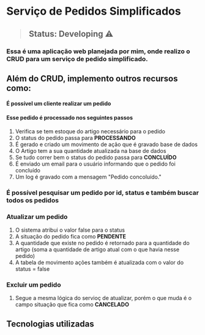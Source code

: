 <h1>Serviço de Pedidos Simplificados<h2>
  
> Status: Developing ⚠️

### Essa é uma aplicação web planejada por mim, onde realizo o CRUD para um serviço de pedido simplificado.

## Além do CRUD, implemento outros recursos como:
#### É possível um cliente realizar um pedido
#### Esse pedido é processado nos seguintes passos
1. Verifica se tem estoque do artigo necessário para o pedido
2. O status do pedido passa para **PROCESSANDO**
3. É gerado e criado um movimento de ação que é gravado base de dados
4. O Artigo tem a sua quantidade atualizada na base de dados
5. Se tudo correr bem o status do pedido passa para **CONCLUÍDO**
6. É enviado um email para o usuário informando que o pedido foi concluído
7. Um log é gravado com a mensagem "Pedido concoluído."

### É possível pesquisar um pedido por id, status e também buscar todos os pedidos
### Atualizar um pedido
1. O sistema atribui o valor false para o status
2. A situação do pedido fica como **PENDENTE**
3. A quantidade que existe no pedido é retornado para a quantidade do artigo (soma a quantidade de artigo atual com o que havia nesse pedido)
4. A tabela de movimento ações também é atualizada com o valor do status = false

### Excluir um pedido
  1. Segue a mesma lógica do servioç de atualizar, porém o que muda é o campo situação que fica como **CANCELADO**

## Tecnologias utilizadas

